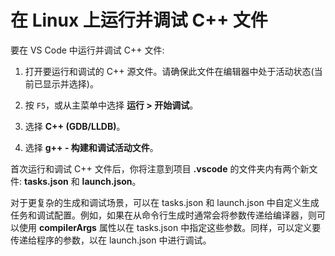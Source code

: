 <h1 data-loc-id="walkthrough.linux.title.run.and.debug.your.file">在 Linux 上运行并调试 C++ 文件</h1>
<p data-loc-id="walkthrough.linux.run.and.debug.your.file">要在 VS Code 中运行并调试 C++ 文件:</p>
<ol>
<li><p data-loc-id="walkthrough.linux.instructions1">打开要运行和调试的 C++ 源文件。请确保此文件在编辑器中处于活动状态(当前已显示并选择)。</p>
</li>
<li><p data-loc-id="walkthrough.linux.press.f5">按 <code>F5</code>，或从主菜单中选择 <strong><span data-loc-id="walkthrough.linux.run" data-loc-hint="Refers to Run command on main menu">运行</span> &gt; <span data-loc-id="walkthrough.linux.start.debugging" data-loc-hint="Refers to Start Debugging command under Run menu on main menu">开始调试</span></strong>。</p>
</li>
<li><p data-loc-id="walkthrough.linux.select.compiler">选择 <strong>C++ (GDB/LLDB)</strong>。</p>
</li>
<li><p data-loc-id="walkthrough.linux.choose.build.active.file">选择 <strong>g++ - <span data-loc-id="walkthrough.linux.build.and.debug.active.file" data-loc-hint="Should be the same as translation for build.and.debug.active.file in extension.ts">构建和调试活动文件</span></strong>。</p>
</li>
</ol>
<p data-loc-id="walkthrough.linux.after.running">首次运行和调试 C++ 文件后，你将注意到项目 <strong>.vscode</strong> 的文件夹内有两个新文件: <strong>tasks.json</strong> 和 <strong>launch.json</strong>。</p>

<p data-loc-id="walkthrough.linux.for.more.complex">对于更复杂的生成和调试场景，可以在 <span>tasks.json</span> 和 <span>launch.json</span> 中自定义生成任务和调试配置。例如，如果在从命令行生成时通常会将参数传递给编译器，则可以使用 <strong>compilerArgs</strong> 属性以在 <span>tasks.json</span> 中指定这些参数。同样，可以定义要传递给程序的参数，以在 <span>launch.json</span> 中进行调试。</p>
